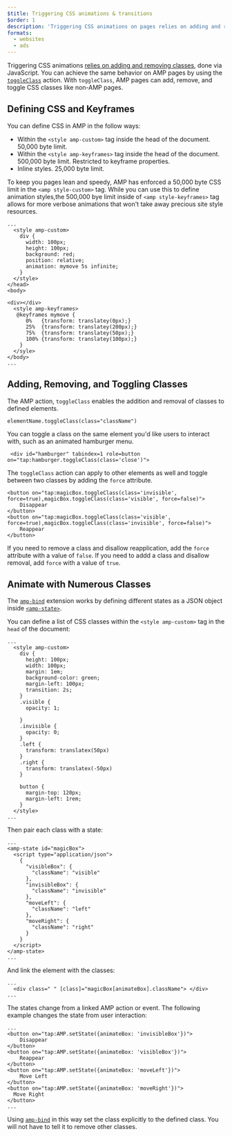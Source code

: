 ```yaml
---
$title: Triggering CSS animations & transitions
$order: 1
description: 'Triggering CSS animations on pages relies on adding and removing classes, done via JavaScript. You can achieve the same behavior on AMP pages by using the toggleClass action ...'
formats:
  - websites
  - ads
---
```


Triggering CSS animations [relies on adding and removing classes](https://developer.mozilla.org/en-US/docs/Web/CSS/CSS_Animations/Using_CSS_animations), done via JavaScript. You can achieve the same behavior on AMP pages by using the [`toggleClass`](/content/amp-dev/documentation/guides-and-tutorials/learn/amp-actions-and-events.md#*-(all-elements)) action. With `toggleClass`, AMP pages can add, remove, and toggle CSS classes like non-AMP pages.

## Defining CSS and Keyframes

You can define CSS in AMP in the follow ways:

*   Within the `<style amp-custom>` tag inside the head of the document. 50,000 byte limit.
*   Within the `<style amp-keyframes>` tag inside the head of the document. 500,000 byte limit. Restricted to keyframe properties.
*   Inline styles. 25,000 byte limit.

To keep you pages lean and speedy, AMP has enforced a 50,000 byte CSS limit in the `<amp style-custom>` tag. While you can use this to define animation styles,the 500,000 bye limit inside of `<amp style-keyframes>` tag allows for more verbose animations that won't take away precious site style resources.

```
...
  <style amp-custom>
    div {
      width: 100px;
      height: 100px;
      background: red;
      position: relative;
      animation: mymove 5s infinite;
    }
  </style>
</head>
<body>

<div></div>
  <style amp-keyframes>
   @keyframes mymove {
      0%   {transform: translatey(0px);}
      25%  {transform: translatey(200px);}
      75%  {transform: translatey(50px);}
      100% {transform: translatey(100px);}
    }
  </syle>
</body>
...
```

## Adding, Removing, and Toggling Classes

The AMP action, `toggleClass` enables the addition and removal of classes to defined elements.

```
elementName.toggleClass(class="className")
```

You can toggle a class on the same element you'd like users to interact with, such as an animated hamburger menu.

```
 <div id="hamburger" tabindex=1 role=button on="tap:hamburger.toggleClass(class='close')">

```
The `toggleClass` action can apply to other elements as well and toggle between two classes by adding the `force` attribute.

```
<button on="tap:magicBox.toggleClass(class='invisible', force=true),magicBox.toggleClass(class='visible', force=false)">
    Disappear
</button>
<button on="tap:magicBox.toggleClass(class='visible', force=true),magicBox.toggleClass(class='invisible', force=false)">
    Reappear
</button>
```

If you need to remove a class and disallow reapplication, add the `force` attribute with a value of `false`. If you need to addd a class and disallow removal, add `force` with a value of `true`.

## Animate with Numerous Classes

The [`amp-bind`](../../../../documentation/components/reference/amp-bind.md) extension works by defining different states as a JSON object inside [`<amp-state>`](../../../../documentation/components/reference/amp-bind.md#state).

You can define a list of CSS classes within the `<style amp-custom>` tag in the `head` of the document:

```
...
  <style amp-custom>
    div {
      height: 100px;
      width: 100px;
      margin: 1em;
      background-color: green;
      margin-left: 100px;
      transition: 2s;
    }
    .visible {
      opacity: 1;

    }
    .invisible {
      opacity: 0;
    }
    .left {
      transform: translatex(50px)
    }
    .right {
      transform: translatex(-50px)
    }

    button {
      margin-top: 120px;
      margin-left: 1rem;
    }
  </style>
...
```

Then pair each class with a state:

```
...
<amp-state id="magicBox">
  <script type="application/json">
    {
      "visibleBox": {
        "className": "visible"
      },
      "invisibleBox": {
        "className": "invisible"
      },
      "moveLeft": {
        "className": "left"
      },
      "moveRight": {
        "className": "right"
      }
    }
  </script>
</amp-state>
...
```
And link the element with the classes:

```
...
  <div class=" " [class]="magicBox[animateBox].className"> </div>
...
```

The states change from a linked AMP action or event. The following example changes the state from user interaction:

```
...
<button on="tap:AMP.setState({animateBox: 'invisibleBox'})">
    Disappear
</button>
<button on="tap:AMP.setState({animateBox: 'visibleBox'})">
    Reappear
</button>
<button on="tap:AMP.setState({animateBox: 'moveLeft'})">
    Move Left
</button>
<button on="tap:AMP.setState({animateBox: 'moveRight'})">
  Move Right
</button>
...
```

Using [`amp-bind`](../../../../documentation/components/reference/amp-bind.md) in this way set the class explicitly to the defined class. You will not have to tell it to remove other classes.
